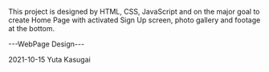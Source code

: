 This project is designed by HTML, CSS, JavaScript and on the major goal to create Home Page with activated Sign Up screen, photo gallery and footage at the bottom. 

  ---WebPage Design---

2021-10-15      Yuta Kasugai 
